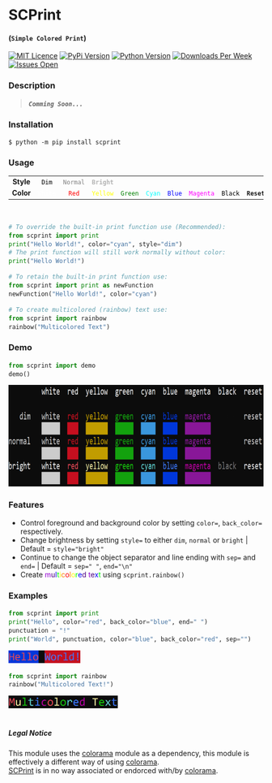# **SCPrint**
#### (`Simple Colored Print`)

[![MIT Licence](https://img.shields.io/github/license/DanGill/scprint)](https://github.com/DanGill/scprint/blob/master/LICENSE) [![PyPi Version](https://img.shields.io/pypi/v/scprint)](https://pypi.org/project/scprint/) [![Python Version](https://img.shields.io/pypi/pyversions/scprint)](https://pypi.org/project/scprint/) [![Downloads Per Week](https://img.shields.io/pypi/dw/scprint)](https://pypi.org/project/scprint/) [![Issues Open](https://img.shields.io/github/issues/DanGill/scprint)](https://github.com/DanGill/scprint/issues)




### Description
> ***`Comming Soon...`***

### Installation
```
$ python -m pip install scprint
```

### Usage

<table align="center" style="background-color: rgba(0, 0, 0, 0);">
    <tr>
        <td align="center"><b>Style</b></td>
        <td align="center" style="color:#000000"><code>Dim</code></td>
        <td align="center" style="color:#808080"><code>Normal</code></td>
        <td align="center" style="color:#b3b3b3"><b><code>Bright</code></b></td>
        <td />
        <td />
        <td />
        <td />
        <td />
        <td />
    </tr>
    <tr>
        <td align="center"><b>Color</b></td>
        <td align="center" style="color:white"><code>White</code></td>
        <td align="center" style="color:red"><code>Red</code></td>
        <td align="center" style="color:yellow"><code>Yellow</code></td>
        <td align="center" style="color:green"><code>Green</code></td>
        <td align="center" style="color:cyan"><code>Cyan</code></td>
        <td align="center" style="color:blue"><code>Blue</code></td>
        <td align="center" style="color:magenta"><code>Magenta</code></td>
        <td align="center" style="color:black"><code>Black</code></td>
        <td align="center"><b><code>Reset</code></b></td>
    </tr>
</table><br>

```python
# To override the built-in print function use (Recommended):
from scprint import print
print("Hello World!", color="cyan", style="dim")
# The print function will still work normally without color:
print("Hello World!")
```

```python
# To retain the built-in print function use:
from scprint import print as newFunction
newFunction("Hello World!", color="cyan")
```

```python
# To create multicolored (rainbow) text use:
from scprint import rainbow
rainbow("Multicolored Text")
```

### Demo
```python
from scprint import demo
demo()
```
<img src="https://raw.githubusercontent.com/DanGill/scprint/master/media/001.png" alt="stdout" title="stdout" height="200px" />

### Features
- Control foreground and background color by setting `color=`, `back_color=` respectively.
- Change brightness by setting `style=` to either `dim`, `normal` or `bright` | Default = `style="bright"`
- Continue to change the object separator and line ending with `sep=` and `end=` | Default = `sep=" "`, `end="\n"`
- Create <span style="color:#9400D3">m</span><span style="color:#4B0082">u</span><span style="color:#0000FF">l</span><span style="color:#00FF00">t</span><span style="color:#FFFF00">i</span><span style="color:#FF7F00">c</span><span style="color:#FF0000">o</span><span style="color:#FF7F00">l</span><span style="color:#FFFF00">o</span><span style="color:#00FF00">r</span><span style="color:#0000FF">e</span><span style="color:#4B0082">d</span> <span style="color:#9400D3">t</span><span style="color:#4B0082">e</span><span style="color:#0000FF">x</span><span style="color:#00FF00">t</span> using `scprint.rainbow()`

### Examples
```python
from scprint import print
print("Hello", color="red", back_color="blue", end=" ")
punctuation = "!"
print("World", punctuation, color="blue", back_color="red", sep="")
```
<img src="https://raw.githubusercontent.com/DanGill/scprint/master/media/002.png" alt="stdout" title="stdout" height="25px" />

```python
from scprint import rainbow
rainbow("Multicolored Text!")
```
<img src="https://raw.githubusercontent.com/DanGill/scprint/master/media/004.png" alt="stdout" title="stdout" height="25px" />
<br><br>

##### Legal Notice
This module uses the [colorama](https://pypi.org/project/colorama/) module as a dependency, this module is effectively a different way of using [colorama](https://pypi.org/project/colorama/).<br>
[SCPrint](https://pypi.org/project/scprint/) is in no way associated or endorced with/by [colorama](https://pypi.org/project/colorama/).
